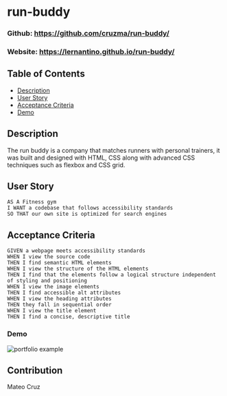 # run-buddy

### Github: https://github.com/cruzma/run-buddy/
### Website: https://lernantino.github.io/run-buddy/

## Table of Contents
- [Description](#description)
- [User&nbsp;Story](#User&nbsp;Story)
- [Acceptance&nbsp;Criteria](#Acceptance&nbsp;Criteria)
- [Demo](#Demo)

## Description

The run buddy is a company that matches runners with personal trainers, it was built and designed with HTML, CSS along with advanced CSS techniques such as flexbox and CSS grid.

## User Story

```
AS A Fitness gym
I WANT a codebase that follows accessibility standards
SO THAT our own site is optimized for search engines

```
## Acceptance Criteria

```
GIVEN a webpage meets accessibility standards
WHEN I view the source code
THEN I find semantic HTML elements
WHEN I view the structure of the HTML elements
THEN I find that the elements follow a logical structure independent of styling and positioning
WHEN I view the image elements
THEN I find accessible alt attributes
WHEN I view the heading attributes
THEN they fall in sequential order
WHEN I view the title element
THEN I find a concise, descriptive title

```

### Demo

![portfolio example](./assets/images/RunBuddy.gif)

## Contribution

Mateo Cruz
